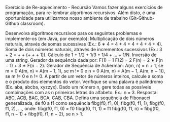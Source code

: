 Exercício de Re-aquecimento - Recursão
Vamos fazer alguns exercícios de programação, para re-lembrar algortimos recursivos. Além disto, é uma oportunidade para utilizarmos nosso ambiente de trabalho (Git-Github-Github classroom).

Desenvolva algoritmos recursivos para os seguintes problemas e implemente-os (em Java, por exemplo):
Multiplicação de dois números naturais, através de somas sucessivas (Ex.: 6 ∗ 4 = 4 + 4 + 4 + 4 + 4 + 4).
Soma de dois números naturais, através de incrementos sucessivos (Ex.: 3 + 2 = + + (+ + + 1)).
Cálculo de 1 + 1/2 + 1/3 + 1/4 + ... + 1/N.
Inversão de uma string.
Gerador da sequência dada por:
F(1) = 1
F(2) = 2
F(n) = 2 ∗ F(n − 1) + 3 ∗ F(n − 2).
Gerador de Sequência de Ackerman:
A(m, n) = n + 1, se m = 0
A(m, n) = A(m − 1, 1), se m != 0 e n = 0
A(m, n) = A(m − 1, A(m, n − 1)), se m != 0 e n != 0.
A partir de um vetor de números inteiros, calcule a soma e o produto dos elementos do vetor.
Verifique se uma palavra é palíndromo (Ex. aba, abcba, xyzzyx).
Dado um número n, gere todas as possíveis combinações com as n primeiras letras do alfabeto. Ex.: n = 3. Resposta: ABC, ACB, BAC, BCA, CAB, CBA.
Defina uma sequência de Fibonacci generalizada, de f0 a f1 como sequência fibg(f0, f1, 0), fibg(f0, f1, 1), fibg(f0, f1, 2), ..., onde:
fibg(f0, f1, 0) = f0
fibg(f0, f1, 1) = f1
fibg(f0, f1, n) = fibg(f0, f1, n − 1) + fibg(f0, f1, n − 2), se n > 1.
